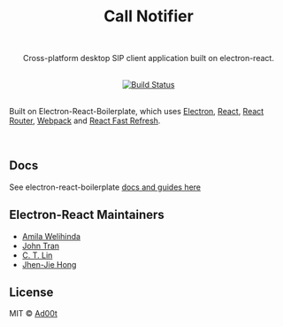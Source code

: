 <div align="center">
  <h1>Call Notifier</h1>
  <br>
  <P>Cross-platform desktop SIP client application built on electron-react.</p>
  <br>
  <a href="https://travis-ci.com/github/Ad00t/CallNotifier">
    <img alt="Build Status" src="https://travis-ci.com/Hyperion-9614/UltimateGoal.svg?token=mfjmzBAuLfxQsS9xKwRc&branch=master">
  </a>
</div>

<br>

<p>
  Built on Electron-React-Boilerplate, which uses <a href="https://electron.atom.io/">Electron</a>, <a href="https://facebook.github.io/react/">React</a>, <a href="https://github.com/reactjs/react-router">React Router</a>, <a href="https://webpack.js.org/">Webpack</a> and <a href="https://www.npmjs.com/package/react-refresh">React Fast Refresh</a>.
</p>

<br>

## Docs

See electron-react-boilerplate [docs and guides here](https://electron-react-boilerplate.js.org/docs/installation)

## Electron-React Maintainers

- [Amila Welihinda](https://github.com/amilajack)
- [John Tran](https://github.com/jooohhn)
- [C. T. Lin](https://github.com/chentsulin)
- [Jhen-Jie Hong](https://github.com/jhen0409)

## License

MIT © [Ad00t](https://github.com/Ad00t)
